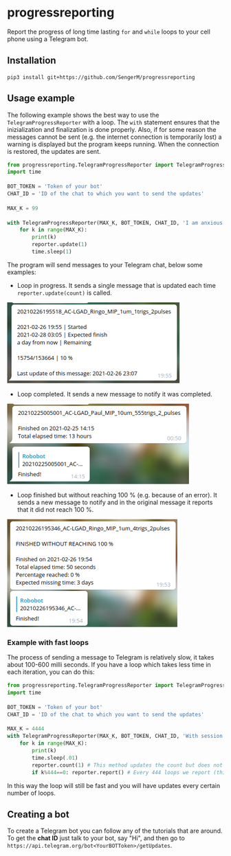 # progressreporting

Report the progress of long time lasting ```for``` and ```while``` loops to your cell phone using a Telegram bot.

## Installation

```
pip3 install git+https://github.com/SengerM/progressreporting
```

## Usage example

The following example shows the best way to use the ```TelegramProgressReporter``` with a loop. The ```with``` statement ensures that the inizialization and finalization is done properly. Also, if for some reason the messages cannot be sent (e.g. the internet connection is temporarily lost) a warning is displayed but the program keeps running. When the connection is restored, the updates are sent.

```Python
from progressreporting.TelegramProgressReporter import TelegramProgressReporter
import time

BOT_TOKEN = 'Token of your bot'
CHAT_ID = 'ID of the chat to which you want to send the updates'

MAX_K = 99

with TelegramProgressReporter(MAX_K, BOT_TOKEN, CHAT_ID, 'I am anxious about this loop') as reporter:
	for k in range(MAX_K):
		print(k)
		reporter.update(1)
		time.sleep(1)
```

The program will send messages to your Telegram chat, below some examples:

- Loop in progress. It sends a single message that is updated each time ```reporter.update(count)``` is called.

![In progress...](pics/in_progress.png)

- Loop completed. It sends a new message to notify it was completed.

![Successful](pics/finished_success.png)

- Loop finished but without reaching 100 % (e.g. because of an error). It sends a new message to notify and in the original message it reports that it did not reach 100 %.

![Failed](pics/finished_but_failed.png)

### Example with fast loops

The process of sending a message to Telegram is relatively slow, it takes about 100-600 milli seconds. If you have a loop which takes less time in each iteration, you can do this:

```Python
from progressreporting.TelegramProgressReporter import TelegramProgressReporter
import time

BOT_TOKEN = 'Token of your bot'
CHAT_ID = 'ID of the chat to which you want to send the updates'

MAX_K = 4444
with TelegramProgressReporter(MAX_K, BOT_TOKEN, CHAT_ID, 'With session') as reporter:
	for k in range(MAX_K):
		print(k)
		time.sleep(.01)
		reporter.count(1) # This method updates the count but does not report, thus it is very fast.
		if k%444==0: reporter.report() # Every 444 loops we report (this is slow).
```
In this way the loop will still be fast and you will have updates every certain number of loops.

## Creating a bot

To create a Telegram bot you can follow any of the tutorials that are around. To get the **chat ID** just talk to your bot, say "Hi", and then go to ```https://api.telegram.org/bot<YourBOTToken>/getUpdates```.
